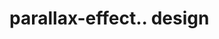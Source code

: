 # parallax-effect.. design                                                                                                                                                                                                                                                                                                                                                           
                                     

